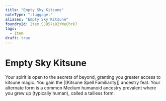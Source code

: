 ```yaml
---
title: "Empty Sky Kitsune"
noteType: ":luggage:"
aliases: "Empty Sky Kitsune"
foundryId: Item.SJD57s8ZYWeChrk7
tags:
  - Item
draft: true
---
```


# Empty Sky Kitsune

Your spirit is open to the secrets of beyond, granting you greater access to kitsune magic. You gain the [[Kitsune Spell Familiarity]] ancestry feat. Your alternate form is a common Medium humanoid ancestry prevalent where you grew up (typically human), called a tailless form.
